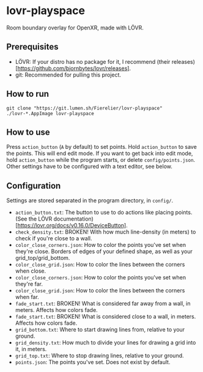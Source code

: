 # lovr-playspace
Room boundary overlay for OpenXR, made with LÖVR.

## Prerequisites
- LÖVR: If your distro has no package for it, I recommend (their releases)[https://github.com/bjornbytes/lovr/releases].
- git: Recommended for pulling this project.

## How to run
```
git clone "https://git.lumen.sh/Fierelier/lovr-playspace"
./lovr-*.AppImage lovr-playspace
```

## How to use
Press `action_button` (`A` by default) to set points. Hold `action_button` to save the points. This will end edit mode. If you want to get back into edit mode, hold `action_button` while the program starts, or delete `config/points.json`. Other settings have to be configured with a text editor, see below.

## Configuration
Settings are stored separated in the program directory, in `config/`.
- `action_button.txt`: The button to use to do actions like placing points. (See the LÖVR documentation)[https://lovr.org/docs/v0.16.0/DeviceButton].
- `check_density.txt`: BROKEN! With how much line-density (in meters) to check if you're close to a wall.
- `color_close_corners.json`: How to color the points you've set when they're close. Borders of edges of your defined shape, as well as your grid\_top/grid\_bottom.
- `color_close_grid.json`: How to color the lines between the corners when close.
- `color_close_corners.json`: How to color the points you've set when they're far.
- `color_close_grid.json`: How to color the lines between the corners when far.
- `fade_start.txt`: BROKEN! What is considered far away from a wall, in meters. Affects how colors fade.
- `fade_start.txt`: BROKEN! What is considered close to a wall, in meters. Affects how colors fade.
- `grid_bottom.txt`: Where to start drawing lines from, relative to your ground.
- `grid_density.txt`: How much to divide your lines for drawing a grid into it, in meters.
- `grid_top.txt`: Where to stop drawing lines, relative to your ground.
- `points.json`: The points you've set. Does not exist by default.